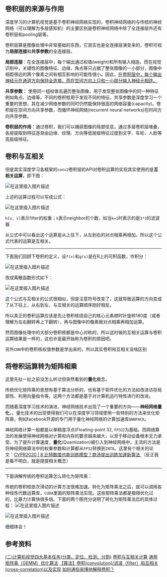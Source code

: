 ## 卷积层的来源与作用
深度学习的计算机视觉是基于卷积神经网络实现的，卷积神经网络的与传统的神经网络（可以理解为多层感知机）的主要区别是卷积神经网络中除了全连接层外还有卷积层和pooling层等。

卷积层算是图像处理中非常基础的东西，它其实也是全连接层演变来的，卷积可视为**局部连接**和**共享参数**的全连接层。

**局部连接**：在全连接层中，每个输出通过权值(weight)和所有输入相连。而在视觉识别中，关键性的图像特征、边缘、角点等只占据了整张图像的一小部分，图像中相距很远的两个像素之间有相互影响的可能性很小。因此，<u>在卷积层中，每个输出神经元在通道方向保持全连接，而在空间方向上只和一小部分输入神经元相连。</u>

**共享参数**： 使用同一组权值去遍历整张图像，用于发现整张图像中的同一种特征例如角点、边缘等。不同的卷积核用于发现不同的特征。共享参数是深度学习一个重要的思想，其在减少网络参数的同时仍然能保持很高的网络容量(capacity)。卷积层在空间方向共享参数，而循环神经网络(recurrent neural networks)在时间方向共享参数。

**卷积层的作用**：通过卷积，我们可以捕获图像的局部信息。通过多层卷积层堆叠，各层提取到特征逐渐由边缘、纹理、方向等低层级特征过度到文字、车轮、人脸等高层级特征。

## 卷积与互相关
但是其实深度学习各框架的`conv2`卷积层的API对卷积运算的实现其实使用的是**互相关运算**，即下图：

![在这里插入图片描述](https://i.loli.net/2020/05/18/JT9WzRIvteZjuGC.png)

上述的运算过程可以写成公式：

![在这里插入图片描述](https://i.loli.net/2020/05/18/BkPZM1WwXHDpbQu.png)

`h[u, v]`表示filter的权重；`k`表示neighbor的个数，如当`k=1`时表示的是`3*3`的滤波器

从公式中可以看出这个运算是从上往下，从左到右的对点相乘再相加。所以这个公式代表的运算是互相关。
___
下面我们回顾下卷积的定义，设`f(x)`和`g(x)`是在R上的可积函数，作积分：

![在这里插入图片描述](https://i.loli.net/2020/05/18/16hczmsOuo5fjTK.png)

改成离散函数形式如下：

![在这里插入图片描述](https://i.loli.net/2020/05/18/QHBcoxKuPyDJ2wj.png)

这个公式与互相关的公式很相似，但是注意符号改变了，这就导致运算的方向变成了从下往上，从右到左，与互相关的运算顺序刚好相反。

所以真正的卷积运算应该是先让卷积核绕自己的核心元素顺时针旋转180度（或者理解为左右翻转再上下翻转），再与图像中的像素做对点相乘再相加运算。

然而图像处理中的大部分卷积核都是中心对称的，所以这时候的互相关运算与卷积运算结果是一样的，这也许是最开始称为卷积的原因吧。

另外`CNN`中的卷积核权值参数是学出来的，所以其实卷积和互相关没啥区别

## 将卷积运算转为矩阵相乘
这里先扯一扯之前没怎么听过但突然看到的**量化**概念。

传统优化矩阵乘的思想有基于算法分析的，也有基于软件优化的方法如改进访存局部性、利用向量指令等，这两个方法都是基于对计算机运行特性进行的改进。

而随着深度学习技术的演进，神经网络技术出现了一个重要的方向——**神经网络量化**，。量化技术的出现使得我们可以在深度学习领域使用一些特别的方法来优化矩阵乘，例如facebook开源的专门用于量化神经网络的计算加速库`QNNPACK`。

神经网络计算一般都是以单精度浮点(Floating-point 32, `FP32`)为基础。而网络算法的发展使得神经网络对计算和内存的要求越来越大，以至于移动设备根本无力承受。为了提升计算速度，**量化**(Quantization)被引入到神经网络中，主流的方法是将神经网络算法中的权重参数和计算都从`FP32`转换到`INT8`。这里有个相关的论文：[CVPR2020 | 8 比特数值也能训练模型？商汤提出训练加速新算法 ](http://bbs.cvmart.net/topics/1980)（反正我是看不明白，就是提提相关概念）
___

下面讲解传统的卷积运算怎么转化为矩阵乘：

传统的卷积核依次滑动的计算方法很难加速。转化为矩阵乘法之后，就可以调用各种线性代数运算库，`CUDA`里面的矩阵乘法实现。这些矩阵乘法都是极限优化过的，比暴力计算快很多倍。下面的两个图充分说明了转化为矩阵乘法后的具体过程：
![在这里插入图片描述](https://i.loli.net/2020/05/18/dNVHwc35fZxDM68.jpg)

![在这里插入图片描述](https://i.loli.net/2020/05/18/yLEnoH2rAtQSNcX.jpg)

细细体会！

## 参考资料

[(二)计算机视觉四大基本任务(分类、定位、检测、分割)](https://zhuanlan.zhihu.com/p/31727402)
[卷积与互相关计算](https://blog.csdn.net/qq_19094871/article/details/103117936)
[通用矩阵乘（GEMM）优化算法](https://jackwish.net/2019/gemm-optimization.html)
[【算法】卷积(convolution)/滤波（filter）和互相关(cross-correlation)以及实现](https://zhuanlan.zhihu.com/p/30086163)
[如何通俗易懂地解释卷积？](https://www.zhihu.com/question/22298352)